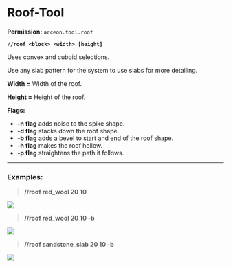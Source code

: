# Roof-Tool

**Permission:** `arceon.tool.roof`

**`//roof <block> <width> [height]`**

Uses convex and cuboid selections.

Use any slab pattern for the system to use slabs for more detailing.

**Width =** Width of the roof.

**Height =** Height of the roof.

**Flags:**

* **-n flag** adds noise to the spike shape.
* **-d flag** stacks down the roof shape.
* **-b flag** adds a bevel to start and end of the roof shape.
* **-h flag** makes the roof hollow.
* **-p flag** straightens the path it follows.

***

### **Examples:**

> **//roof red\_wool 20 10**

![](https://i.imgur.com/BpZeSOG.png)

> **//roof red\_wool 20 10 -b**

![](https://i.imgur.com/oxXifMG.png)

> **//roof sandstone\_slab 20 10 -b**

![](https://i.imgur.com/QvusFYT.png)
